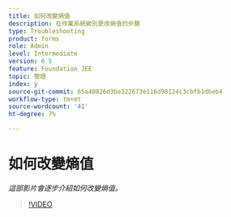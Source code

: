 ```yaml
---
title: 如何改變熵值
description: 在作業系統級別更改熵值的步驟
type: Troubleshooting
product: forms
role: Admin
level: Intermediate
version: 6.5
feature: Foundation JEE
topic: 管理
index: y
source-git-commit: 65a40826d3be322673e116d98124c3cbfb1d6eb4
workflow-type: tm+mt
source-wordcount: '41'
ht-degree: 7%

---
```



# 如何改變熵值

*這部影片會逐步介紹如何改變熵值。*

>[!VIDEO](https://video.tv.adobe.com/v/335494?quality=9&learn=on)
